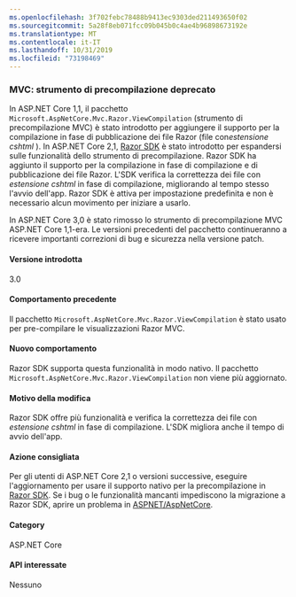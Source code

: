 ```yaml
---
ms.openlocfilehash: 3f702febc78488b9413ec9303ded211493650f02
ms.sourcegitcommit: 5a28f8eb071fcc09b045b0c4ae4b96898673192e
ms.translationtype: MT
ms.contentlocale: it-IT
ms.lasthandoff: 10/31/2019
ms.locfileid: "73198469"
---
```

### <a name="mvc-precompilation-tool-deprecated"></a>MVC: strumento di precompilazione deprecato

In ASP.NET Core 1,1, il pacchetto `Microsoft.AspNetCore.Mvc.Razor.ViewCompilation` (strumento di precompilazione MVC) è stato introdotto per aggiungere il supporto per la compilazione in fase di pubblicazione dei file Razor (file con*estensione cshtml* ). In ASP.NET Core 2,1, [Razor SDK](/aspnet/core/razor-pages/sdk?view=aspnetcore-2.1) è stato introdotto per espandersi sulle funzionalità dello strumento di precompilazione. Razor SDK ha aggiunto il supporto per la compilazione in fase di compilazione e di pubblicazione dei file Razor. L'SDK verifica la correttezza dei file con *estensione cshtml* in fase di compilazione, migliorando al tempo stesso l'avvio dell'app. Razor SDK è attiva per impostazione predefinita e non è necessario alcun movimento per iniziare a usarlo.

In ASP.NET Core 3,0 è stato rimosso lo strumento di precompilazione MVC ASP.NET Core 1,1-era. Le versioni precedenti del pacchetto continueranno a ricevere importanti correzioni di bug e sicurezza nella versione patch.

#### <a name="version-introduced"></a>Versione introdotta

3.0

#### <a name="old-behavior"></a>Comportamento precedente

Il pacchetto `Microsoft.AspNetCore.Mvc.Razor.ViewCompilation` è stato usato per pre-compilare le visualizzazioni Razor MVC.

#### <a name="new-behavior"></a>Nuovo comportamento

Razor SDK supporta questa funzionalità in modo nativo. Il pacchetto `Microsoft.AspNetCore.Mvc.Razor.ViewCompilation` non viene più aggiornato.

#### <a name="reason-for-change"></a>Motivo della modifica

Razor SDK offre più funzionalità e verifica la correttezza dei file con *estensione cshtml* in fase di compilazione. L'SDK migliora anche il tempo di avvio dell'app.

#### <a name="recommended-action"></a>Azione consigliata

Per gli utenti di ASP.NET Core 2,1 o versioni successive, eseguire l'aggiornamento per usare il supporto nativo per la precompilazione in [Razor SDK](/aspnet/core/razor-pages/sdk?view=aspnetcore-3.0). Se i bug o le funzionalità mancanti impediscono la migrazione a Razor SDK, aprire un problema in [ASPNET/AspNetCore](https://github.com/aspnet/AspNetCore/issues).

#### <a name="category"></a>Category

ASP.NET Core

#### <a name="affected-apis"></a>API interessate

Nessuno

<!-- 

### Affected APIs

Not detectable via API analysis

-->

